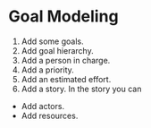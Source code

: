 # Goal Modeling

1. Add some goals.
2. Add goal hierarchy.
3. Add a person in charge.
4. Add a priority.
5. Add an estimated effort.
6. Add a story.
In the story you can 
* Add actors.
* Add resources.
